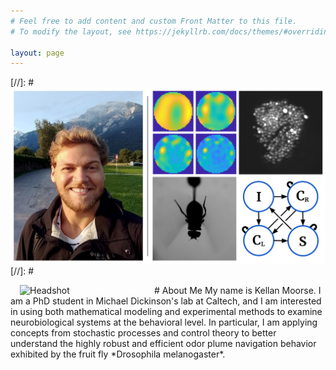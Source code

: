 ```yaml
---
# Feel free to add content and custom Front Matter to this file.
# To modify the layout, see https://jekyllrb.com/docs/themes/#overriding-theme-defaults

layout: page
---
```

[//]: # ![Header Image](/assets/header-image.png)
[//]: # <br>



<img style="padding: 0 15px; float: left" src="/assets/header-face02b.png" alt="Headshot" width="200"/>
# About Me
My name is Kellan Moorse. I am a PhD student in Michael Dickinson's lab at Caltech, and I am interested in using both mathematical modeling and experimental methods to examine neurobiological systems at the behavioral level. In particular, I am applying concepts from stochastic processes and control theory to better understand the highly robust and efficient odor plume navigation behavior exhibited by the fruit fly *Drosophila melanogaster*.
